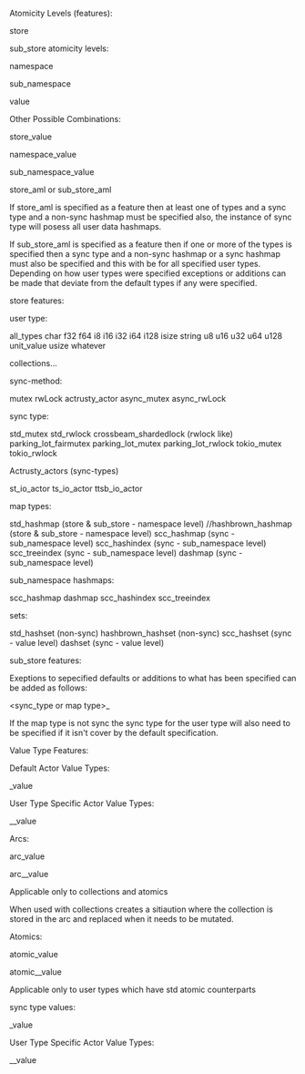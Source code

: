 Atomicity Levels (features):

store

sub_store atomicity levels:

namespace

sub_namespace

value

Other Possible Combinations:

store_value

namespace_value

sub_namespace_value


store_aml or sub_store_aml

If store_aml is specified as a feature then at least one of types and a sync type and a non-sync hashmap must be specified also, the instance of sync type will posess all user data hashmaps.

If sub_store_aml is specified as a feature then if one or more of the types is specified then a sync type and a non-sync hashmap or a sync hashmap must also be specified and this with be for all specified user types.
Depending on how user types were specified exceptions or additions can be made that deviate from the default types if any were specified.

store features:

user type:

all_types
char
f32
f64
i8
i16
i32
i64
i128
isize
string
u8
u16
u32
u64
u128
unit_value
usize
whatever

collections...

sync-method:

mutex
rwLock
actrusty_actor
async_mutex
async_rwLock

sync type:

std_mutex
std_rwlock
crossbeam_shardedlock (rwlock like)
parking_lot_fairmutex
parking_lot_mutex
parking_lot_rwlock
tokio_mutex
tokio_rwlock

Actrusty_actors (sync-types)

st_io_actor
ts_io_actor
ttsb_io_actor

map types:

std_hashmap         (store & sub_store - namespace level)
//hashbrown_hashmap   (store & sub_store - namespace level)
scc_hashmap         (sync - sub_namespace level)
scc_hashindex       (sync - sub_namespace level)
scc_treeindex       (sync - sub_namespace level)
dashmap             (sync - sub_namespace level)

sub_namespace hashmaps:

scc_hashmap
dashmap
scc_hashindex
scc_treeindex

sets:

std_hashset         (non-sync)
hashbrown_hashset   (non-sync)
scc_hashset         (sync - value level)
dashset             (sync - value level)


sub_store features:

Exeptions to sepecified defaults or additions to what has been specified can be added as follows:

<sync_type or map type>_<user type>

If the map type is not sync the sync type for the user type will also need to be specified if it isn't cover by the default specification.

Value Type Features:

Default Actor Value Types:

<actor type>_value

User Type Specific Actor Value Types:

<actor type>_<user type>_value

Arcs:

arc_value

arc_<user type>_value

Applicable only to collections and atomics

When used with collections creates a sitiaution where the collection is stored in the arc and replaced when it needs to be mutated.

Atomics:

atomic_value

atomic_<user type>_value

Applicable only to user types which have std atomic counterparts


sync type values:

<sync type>_value

User Type Specific Actor Value Types:

<sync type>_<user type>_value
